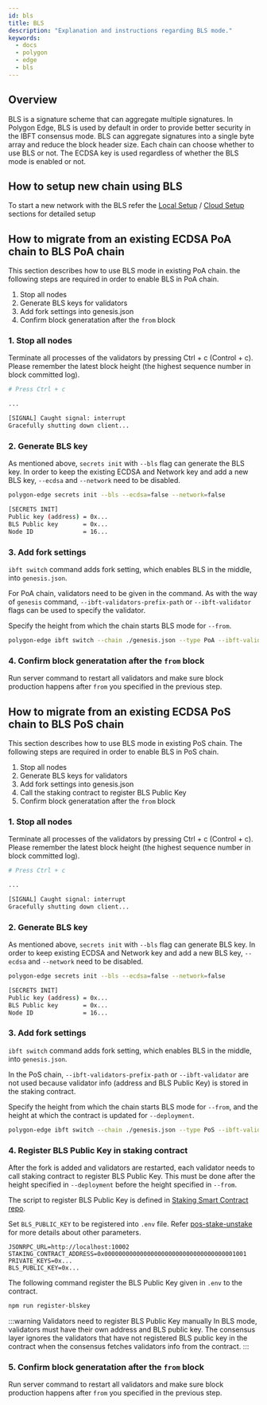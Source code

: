 ```yaml
---
id: bls
title: BLS
description: "Explanation and instructions regarding BLS mode."
keywords:
  - docs
  - polygon
  - edge
  - bls
---
```


## Overview

BLS is a signature scheme that can aggregate multiple signatures. In Polygon Edge, BLS is used by default in order to provide better security in the IBFT consensus mode. BLS can aggregate signatures into a single byte array and reduce the block header size. Each chain can choose whether to use BLS or not. The ECDSA key is used regardless of whether the BLS mode is enabled or not.

## How to setup new chain using BLS

To start a new network with the BLS refer the [Local Setup](/docs/edge/get-started/set-up-ibft-locally)
/ [Cloud Setup](/docs/edge/get-started/set-up-ibft-on-the-cloud) sections for detailed setup

## How to migrate from an existing ECDSA PoA chain to BLS PoA chain

This section describes how to use BLS mode in existing PoA chain.
the following steps are required in order to enable BLS in PoA chain.

1. Stop all nodes
2. Generate BLS keys for validators
3. Add fork settings into genesis.json
4. Confirm block generatation after the `from` block

### 1. Stop all nodes
Terminate all processes of the validators by pressing Ctrl + c (Control + c). Please remember the latest block height (the highest sequence number in block committed log).

```bash
# Press Ctrl + c

...

[SIGNAL] Caught signal: interrupt
Gracefully shutting down client...
```
### 2. Generate BLS key

As mentioned above, `secrets init` with `--bls` flag can generate the BLS key. In order to keep the existing ECDSA and Network key and add a new BLS key, `--ecdsa` and `--network` need to be disabled.

```bash
polygon-edge secrets init --bls --ecdsa=false --network=false

[SECRETS INIT]
Public key (address) = 0x...
BLS Public key       = 0x...
Node ID              = 16...
```

### 3. Add fork settings

`ibft switch` command adds fork setting, which enables BLS in the middle, into `genesis.json`.

For PoA chain, validators need to be given in the command. As with the way of `genesis` command, `--ibft-validators-prefix-path` or `--ibft-validator` flags can be used to specify the validator.

Specify the height from which the chain starts BLS mode for `--from`.

```bash
polygon-edge ibft switch --chain ./genesis.json --type PoA --ibft-validator-type bls --ibft-validators-prefix-path test-chain- --from 100
```

### 4. Confirm block generatation after the `from` block

Run server command to restart all validators and make sure block production happens after `from` you specified in the previous step.

## How to migrate from an existing ECDSA PoS chain to BLS PoS chain

This section describes how to use BLS mode in existing PoS chain.
The following steps are required in order to enable BLS in PoS chain.

1. Stop all nodes
2. Generate BLS keys for validators
3. Add fork settings into genesis.json
4. Call the staking contract to register BLS Public Key
5. Confirm block generatation after the `from` block

### 1. Stop all nodes
Terminate all processes of the validators by pressing Ctrl + c (Control + c). Please remember the latest block height (the highest sequence number in block committed log).

```bash
# Press Ctrl + c

...

[SIGNAL] Caught signal: interrupt
Gracefully shutting down client...
```
### 2. Generate BLS key

As mentioned above, `secrets init` with `--bls` flag can generate BLS key. In order to keep existing ECDSA and Network key and add a new BLS key, `--ecdsa` and `--network` need to be disabled.

```bash
polygon-edge secrets init --bls --ecdsa=false --network=false

[SECRETS INIT]
Public key (address) = 0x...
BLS Public key       = 0x...
Node ID              = 16...
```

### 3. Add fork settings

`ibft switch` command adds fork setting, which enables BLS in the middle, into `genesis.json`.

In the PoS chain, `--ibft-validators-prefix-path` or `--ibft-validator` are not used because validator info (address and BLS Public Key) is stored in the staking contract.

Specify the height from which the chain starts BLS mode for `--from`, and the height at which the contract is updated for `--deployment`.

```bash
polygon-edge ibft switch --chain ./genesis.json --type PoS --ibft-validator-type bls --deployment 50 --from 200
```

### 4. Register BLS Public Key in staking contract

After the fork is added and validators are restarted, each validator needs to call staking contract to register BLS Public Key. This must be done after the height specified in `--deployment` before the height specified in `--from`.

The script to register BLS Public Key is defined in [Staking Smart Contract repo](https://github.com/0xPolygon/staking-contracts). 

Set `BLS_PUBLIC_KEY` to be registered into `.env` file. Refer [pos-stake-unstake](/docs/edge/consensus/pos-stake-unstake#setting-up-the-provided-helper-scripts) for more details about other parameters.

```env
JSONRPC_URL=http://localhost:10002
STAKING_CONTRACT_ADDRESS=0x0000000000000000000000000000000000001001
PRIVATE_KEYS=0x...
BLS_PUBLIC_KEY=0x...
```

The following command register the BLS Public Key given in `.env` to the contract.

```bash
npm run register-blskey
```

:::warning Validators need to register BLS Public Key manually
In BLS mode, validators must have their own address and BLS public key. The consensus layer ignores the validators that have not registered BLS public key in the contract when the consensus fetches validators info from the contract.
:::

### 5. Confirm block generatation after the `from` block

Run server command to restart all validators and make sure block production happens after `from` you specified in the previous step.